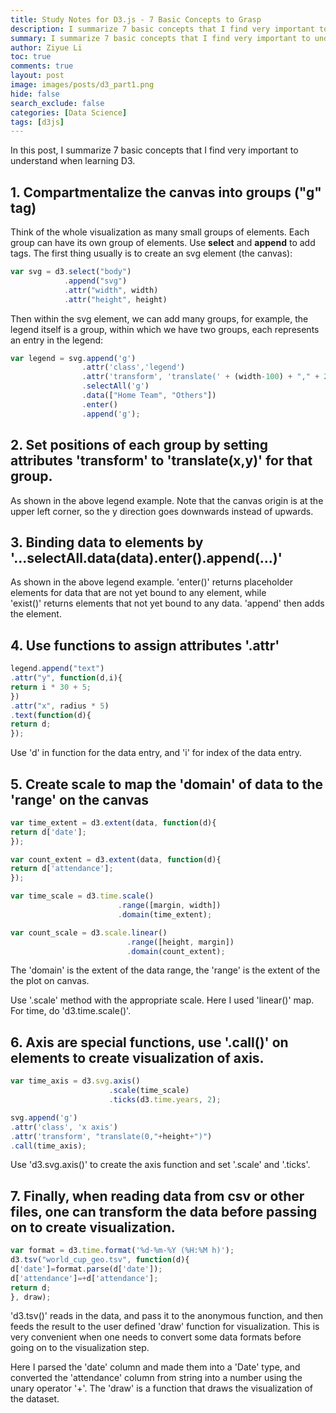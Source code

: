```yaml
---
title: Study Notes for D3.js - 7 Basic Concepts to Grasp
description: I summarize 7 basic concepts that I find very important to understand when first learning D3.
summary: I summarize 7 basic concepts that I find very important to understand when first learning D3.
author: Ziyue Li
toc: true
comments: true
layout: post
image: images/posts/d3_part1.png
hide: false
search_exclude: false
categories: [Data Science]
tags: [d3js]
---
```


In this post, I summarize 7 basic concepts that I find very important to understand when learning D3.

## 1. Compartmentalize the canvas into groups ("g" tag)

Think of the whole visualization as many small groups of elements. Each group can have its own group of elements. Use **select** and **append** to add tags. The first thing usually is to create an svg element (the canvas):

``` javascript
var svg = d3.select("body")
            .append("svg")
            .attr("width", width)
            .attr("height", height)
```

Then within the svg element, we can add many groups, for example, the legend itself is a group, within which we have two groups, each represents an entry in the legend:

``` javascript
var legend = svg.append('g')
                .attr('class','legend')
                .attr('transform', 'translate(' + (width-100) + "," + 20 + ")")
                .selectAll('g')
                .data(["Home Team", "Others"])
                .enter()
                .append('g');
```


## 2. Set positions of each group by setting attributes 'transform' to 'translate(x,y)' for that group.


As shown in the above legend example. Note that the canvas origin is at the upper left corner, so the y direction goes downwards instead of upwards.


## 3. Binding data to elements by '...selectAll.data(data).enter().append(...)'


As shown in the above legend example. 'enter()' returns placeholder elements for data that are not yet bound to any element, while 'exist()' returns elements that not yet bound to any data. 'append' then adds the element.


## 4. Use functions to assign attributes '.attr'


``` javascript
legend.append("text")
.attr("y", function(d,i){
return i * 30 + 5;
})
.attr("x", radius * 5)
.text(function(d){
return d;
});
```

Use 'd' in function for the data entry, and 'i' for index of the data entry.


## 5. Create scale to map the 'domain' of data to the 'range' on the canvas

``` javascript
var time_extent = d3.extent(data, function(d){
return d['date'];
});

var count_extent = d3.extent(data, function(d){
return d['attendance'];
});

var time_scale = d3.time.scale()
                        .range([margin, width])
                        .domain(time_extent);

var count_scale = d3.scale.linear()
                          .range([height, margin])
                          .domain(count_extent);
```

The 'domain' is the extent of the data range, the 'range' is the extent of the the plot on canvas.

Use '.scale' method with the appropriate scale. Here I used 'linear()' map. For time, do 'd3.time.scale()'.


## 6. Axis are special functions, use '.call()' on elements to create visualization of axis.

``` javascript
var time_axis = d3.svg.axis()
                      .scale(time_scale)
                      .ticks(d3.time.years, 2);

svg.append('g')
.attr('class', 'x axis')
.attr('transform', "translate(0,"+height+")")
.call(time_axis);
```

Use 'd3.svg.axis()' to create the axis function and set '.scale' and '.ticks'.


## 7. Finally, when reading data from csv or other files, one can transform the data before passing on to create visualization.

``` javascript
var format = d3.time.format('%d-%m-%Y (%H:%M h)');
d3.tsv("world_cup_geo.tsv", function(d){
d['date']=format.parse(d['date']);
d['attendance']=+d['attendance'];
return d;
}, draw);
```

'd3.tsv()' reads in the data, and pass it to the anonymous function, and then feeds the result to the user defined 'draw' function for visualization. This is very convenient when one needs to convert some data formats before going on to the visualization step.

Here I parsed the 'date' column and made them into a 'Date' type, and converted the 'attendance' column from string into a number using the unary operator '+'. The 'draw' is a function that draws the visualization of the dataset.




